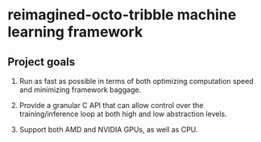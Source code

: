 # reimagined-octo-tribble machine learning framework

## Project goals

1. Run as fast as possible in terms of both optimizing computation speed and
   minimizing framework baggage.

2. Provide a granular C API that can allow control over the training/inference
   loop at both high and low abstraction levels.

3. Support both AMD and NVIDIA GPUs, as well as CPU.
